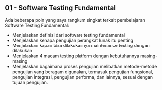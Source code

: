 ## 01 - Software Testing Fundamental

Ada beberapa poin yang saya rangkum singkat terkait pembelajaran Software Testing Fundamental:
- Menjelaskan definisi dari software testing fundamental
- Menjelaskan kenapa pengujian perangkat lunak itu penting
- Menjelaskan kapan bisa dilakukannya maintenance testing dengan dilakukan
- Menjelaskan 4 macam testing platform dengan kebutuhannya masing-masing
- Menjelaskan bagaimana proses pengujian melibatkan metode-metode pengujian yang beragam digunakan, termasuk pengujian fungsional, pengujian integrasi, pengujian performa, dan lainnya, sesuai dengan tujuan pengujian.